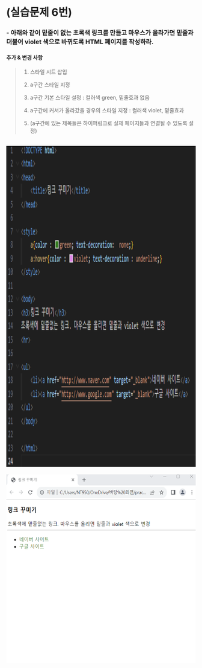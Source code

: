 # (실습문제 6번)

### - 아래와 같이 밑줄이 없는 초록색 링크를 만들고 마우스가 올라가면 밑줄과 더불어 violet 색으로 바뀌도록 HTML 페이지를 작성하라.


 #### 추가 & 변경 사항

>    1. 스타일 시트 삽입
>    >
>    2. a구간 스타일 지정
>    >
>    3. a구간 기본 스타일 설정 : 컬러색 green, 밑줄효과 없음
>
>    4. a구간에 커서가 올라갔을 경우의 스타일 지정 : 컬러색 violet, 밑줄효과
>
>    5. (a구간에 있는 제목들은 하이퍼링크로 실제 페이지들과 연결될 수 있도록 설정)

<br><img src="1.png" width="1000" height="850" title="px(픽셀) 크기 설정" alt="1번 이미지"></img><br/>
<br><img src="2.png" width="1000" height="500" title="px(픽셀) 크기 설정" alt="1번 이미지"></img><br/>
